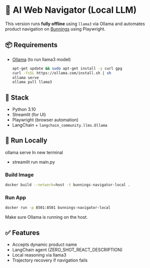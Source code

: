 # 🚀 AI Web Navigator (Local LLM)

This version runs **fully offline** using `llama3` via Ollama and automates product navigation on [Bunnings](https://www.bunnings.com.au) using Playwright.

## 📦 Requirements

- [Ollama](https://ollama.com) (to run llama3 model)
  ```bash
  apt-get update && sudo apt-get install -y curl gpg
  curl -fsSL https://ollama.com/install.sh | sh
  ollama serve
  ollama pull llama3
  ```

## 🧠 Stack

- Python 3.10
- Streamlit (for UI)
- Playwright (browser automation)
- LangChain + `langchain_community.llms.Ollama`

## 🚀 Run Locally

ollama serve
In new terminal
- streamlit run main.py
### Build Image
```bash
docker build --network=host -t bunnings-navigator-local .
```

### Run App
```bash
docker run -p 8501:8501 bunnings-navigator-local
```

Make sure Ollama is running on the host.

## ✅ Features

- Accepts dynamic product name
- LangChain agent (ZERO_SHOT_REACT_DESCRIPTION)
- Local reasoning via llama3
- Trajectory recovery if navigation fails
